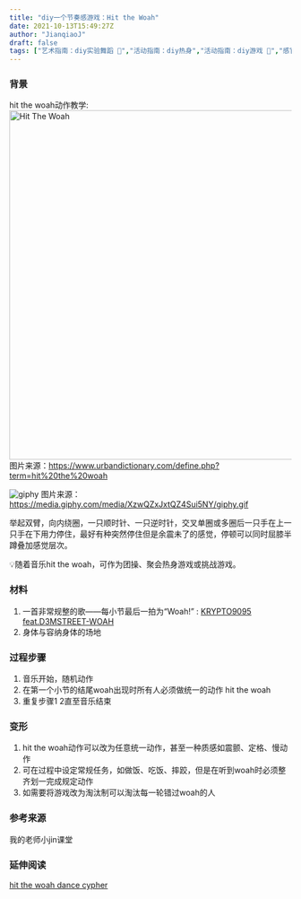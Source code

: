 ```yaml
---
title: "diy一个节奏感游戏：Hit the Woah"
date: 2021-10-13T15:49:27Z
author: "JianqiaoJ"
draft: false
tags: ["艺术指南：diy实验舞蹈 💃","活动指南：diy热身","活动指南：diy游戏 🎳","感官指南：diy一种怀旧感 🕞","政治指南：diy一种统一"]
---
```


### 背景
hit the woah动作教学:
<img width="623" alt="Hit The Woah" src="https://user-images.githubusercontent.com/32622905/137168186-f4315ccb-64fd-43f1-86e9-8136f5e5472b.png">
图片来源：https://www.urbandictionary.com/define.php?term=hit%20the%20woah

![giphy](https://user-images.githubusercontent.com/32622905/137617026-8fe03a9c-81d8-4eef-95fe-c0fb500d60ed.gif)
图片来源：https://media.giphy.com/media/XzwQZxJxtQZ4Sui5NY/giphy.gif

举起双臂，向内绕圈，一只顺时针、一只逆时针，交叉单圈或多圈后一只手在上一只手在下用力停住，最好有种突然停住但是余震未了的感觉，停顿可以同时屈膝半蹲叠加感觉层次。

💡随着音乐hit the woah，可作为团操、聚会热身游戏或挑战游戏。

### 材料
1. 一首非常规整的歌——每小节最后一拍为“Woah!” : [KRYPTO9095 feat.D3MSTREET-WOAH](https://music.163.com/#/song?id=1372783563)
2. 身体与容纳身体的场地

### 过程步骤
1. 音乐开始，随机动作
2. 在第一个小节的结尾woah出现时所有人必须做统一的动作 hit the woah
3. 重复步骤1 2直至音乐结束

### 变形
1. hit the woah动作可以改为任意统一动作，甚至一种质感如震颤、定格、慢动作
2. 可在过程中设定常规任务，如做饭、吃饭、摔跤，但是在听到woah时必须整齐划一完成规定动作
3. 如需要将游戏改为淘汰制可以淘汰每一轮错过woah的人

### 参考来源
我的老师小jin课堂

### 延伸阅读
[hit the woah dance cypher](https://www.youtube.com/watch?v=afRki2_aNKg)


